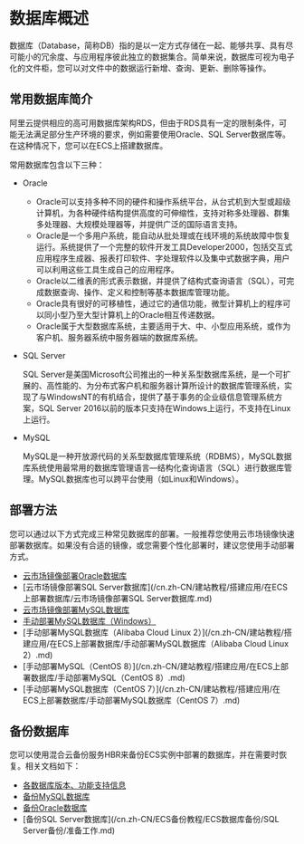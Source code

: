 # 数据库概述

数据库（Database，简称DB）指的是以一定方式存储在一起、能够共享、具有尽可能小的冗余度、与应用程序彼此独立的数据集合。简单来说，数据库可视为电子化的文件柜，您可以对文件中的数据运行新增、查询、更新、删除等操作。

## 常用数据库简介

阿里云提供相应的高可用数据库架构RDS，但由于RDS具有一定的限制条件，可能无法满足部分生产环境的要求，例如需要使用Oracle、SQL Server数据库等。在这种情况下，您可以在ECS上搭建数据库。

常用数据库包含以下三种：

-   Oracle
    -   Oracle可以支持多种不同的硬件和操作系统平台，从台式机到大型或超级计算机，为各种硬件结构提供高度的可伸缩性，支持对称多处理器、群集多处理器、大规模处理器等，并提供广泛的国际语言支持。
    -   Oracle是一个多用户系统，能自动从批处理或在线环境的系统故障中恢复运行。系统提供了一个完整的软件开发工具Developer2000，包括交互式应用程序生成器、报表打印软件、字处理软件以及集中式数据字典，用户可以利用这些工具生成自己的应用程序。
    -   Oracle以二维表的形式表示数据，并提供了结构式查询语言（SQL），可完成数据查询、操作、定义和控制等基本数据库管理功能。
    -   Oracle具有很好的可移植性，通过它的通信功能，微型计算机上的程序可以同小型乃至大型计算机上的Oracle相互传递数据。
    -   Oracle属于大型数据库系统，主要适用于大、中、小型应用系统，或作为客户机、服务器系统中服务器端的数据库系统。
-   SQL Server

    SQL Server是美国Microsoft公司推出的一种关系型数据库系统，是一个可扩展的、高性能的、为分布式客户机和服务器计算所设计的数据库管理系统，实现了与WindowsNT的有机结合，提供了基于事务的企业级信息管理系统方案，SQL Server 2016以前的版本只支持在Windows上运行，不支持在Linux上运行。

-   MySQL

    MySQL是一种开放源代码的关系型数据库管理系统（RDBMS），MySQL数据库系统使用最常用的数据库管理语言—结构化查询语言（SQL）进行数据库管理。MySQL数据库也可以跨平台使用（如Linux和Windows）。


## 部署方法

您可以通过以下方式完成三种常见数据库的部署。一般推荐您使用云市场镜像快速部署数据库。如果没有合适的镜像，或您需要个性化部署时，建议您使用手动部署方式。

-   [云市场镜像部署Oracle数据库](/cn.zh-CN/建站教程/搭建应用/在ECS上部署数据库/云市场镜像部署Oracle数据库.md)
-   [云市场镜像部署SQL Server数据库](/cn.zh-CN/建站教程/搭建应用/在ECS上部署数据库/云市场镜像部署SQL Server数据库.md)
-   [云市场镜像部署MySQL数据库](/cn.zh-CN/建站教程/搭建应用/在ECS上部署数据库/云市场镜像部署MySQL数据库.md)
-   [手动部署MySQL数据库（Windows）](/cn.zh-CN/建站教程/搭建应用/在ECS上部署数据库/手动部署MySQL数据库（Windows）.md)
-   [手动部署MySQL数据库（Alibaba Cloud Linux 2）](/cn.zh-CN/建站教程/搭建应用/在ECS上部署数据库/手动部署MySQL数据库（Alibaba Cloud Linux 2）.md)
-   [手动部署MySQL（CentOS 8）](/cn.zh-CN/建站教程/搭建应用/在ECS上部署数据库/手动部署MySQL（CentOS 8）.md)
-   [手动部署MySQL数据库（CentOS 7）](/cn.zh-CN/建站教程/搭建应用/在ECS上部署数据库/手动部署MySQL数据库（CentOS 7）.md)

## 备份数据库

您可以使用混合云备份服务HBR来备份ECS实例中部署的数据库，并在需要时恢复。相关文档如下：

-   [各数据库版本、功能支持信息](/cn.zh-CN/ECS备份教程/ECS数据库备份/概述.md)
-   [备份MySQL数据库](/cn.zh-CN/ECS备份教程/ECS数据库备份/MySQL备份/准备工作.md)
-   [备份Oracle数据库](/cn.zh-CN/ECS备份教程/ECS数据库备份/Oracle备份/准备工作.md)
-   [备份SQL Server数据库](/cn.zh-CN/ECS备份教程/ECS数据库备份/SQL Server备份/准备工作.md)

